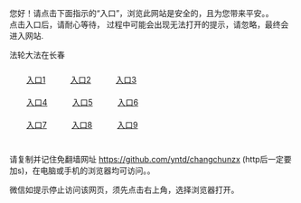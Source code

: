 您好！请点击下面指示的“入口”，浏览此网站是安全的，且为您带来平安。。 <br/>
点击入口后，请耐心等待， 过程中可能会出现无法打开的提示，请忽略，最终会进入网站. </br>

法轮大法在长春<br/>
<div style="padding:10px"><a style="margin:20px" target="_blank" href="https://d1hq9bckx85kya.cloudfront.net/2Qpsp?dlupamm" id="ccLink1" rel="nofollow">入口1</a> <a target="_blank" style="margin:20px" href="https://d1hjszkitxhquj.cloudfront.net/2Qpsp?ncjkcoj" id="ccLink2" rel="nofollow">入口2</a> <a style="margin:20px" target="_blank" href="https://d10o4wt9o4mx7p.cloudfront.net/2Qpsp?ygbjwgts" id="ccLink3" rel="nofollow">入口3</a></div>

<div style="padding:10px" ><a style="margin:20px" target="_blank" href="https://d1hq9bckx85kya.cloudfront.net/2Qpsp?dlupamm" id="ccLink4" rel="nofollow">入口4</a> <a style="margin:20px" href="https://d1hjszkitxhquj.cloudfront.net/2Qpsp?ncjkcoj" target="_blank" id="ccLink5" rel="nofollow">入口5</a> <a style="margin:20px" href="https://d10o4wt9o4mx7p.cloudfront.net/2Qpsp?ygbjwgts" target="_blank" id="ccLink6" rel="nofollow">入口6</a></div>

<div style="padding:10px"><a style="margin:20px" target="_blank" href="https://d1hq9bckx85kya.cloudfront.net/2Qpsp?dlupamm" id="ccLink7" rel="nofollow">入口7</a> <a style="margin:20px" href="https://d1hjszkitxhquj.cloudfront.net/2Qpsp?ncjkcoj" target="_blank" id="ccLink8" rel="nofollow">入口8</a> <a style="margin:20px" target="_blank" href="https://d10o4wt9o4mx7p.cloudfront.net/2Qpsp?ygbjwgts" id="ccLink9" rel="nofollow">入口9</a></div>

<br/>



请复制并记住免翻墙网址 https://github.com/yntd/changchunzx (http后一定要加s)，在电脑或手机的浏览器均可访问。。<br/>

微信如提示停止访问该网页，须先点击右上角，选择浏览器打开。
